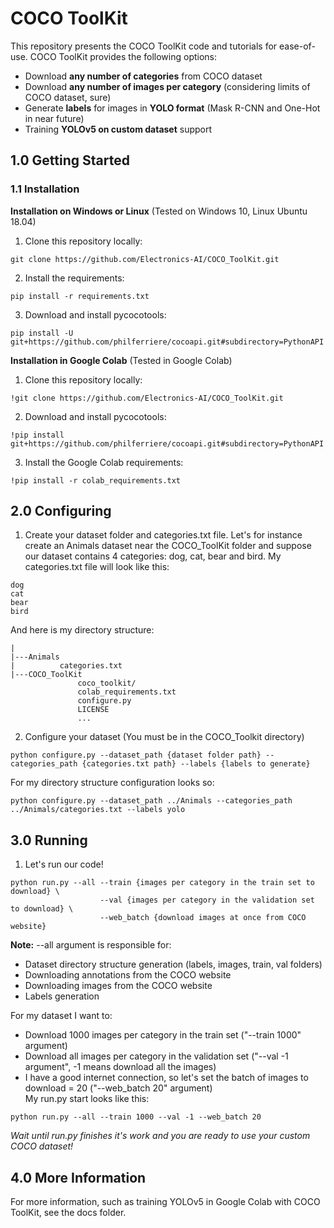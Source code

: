 # COCO ToolKit
This repository presents the COCO ToolKit code and tutorials for ease-of-use.
COCO ToolKit provides the following options:
* Download **any number of categories** from COCO dataset
* Download **any number of images per category** (considering limits of COCO dataset, sure)
* Generate **labels** for images in **YOLO format** (Mask R-CNN and One-Hot in near future)
* Training **YOLOv5 on custom dataset** support
## 1.0 Getting Started
### 1.1 Installation
**Installation on Windows or Linux** (Tested on Windows 10, Linux Ubuntu 18.04)
1. Clone this repository locally:
```
git clone https://github.com/Electronics-AI/COCO_ToolKit.git
```
2. Install the requirements:
```
pip install -r requirements.txt
```
3. Download and install pycocotools:
```
pip install -U git+https://github.com/philferriere/cocoapi.git#subdirectory=PythonAPI
``` 
**Installation in Google Colab** (Tested in Google Colab)
1. Clone this repository locally:
```
!git clone https://github.com/Electronics-AI/COCO_ToolKit.git
```
2. Download and install pycocotools:
```
!pip install git+https://github.com/philferriere/cocoapi.git#subdirectory=PythonAPI
``` 
3. Install the Google Colab requirements:
```
!pip install -r colab_requirements.txt
```

## 2.0 Configuring
1. Create your dataset folder and categories.txt file. Let's for instance create an Animals dataset near the
COCO_ToolKit folder and suppose our dataset contains 4 categories: dog, cat, bear and bird. 
My categories.txt file will look like this:
```
dog
cat
bear
bird
```  
And here is my directory structure:
```
|                                               
|---Animals
|          categories.txt
|---COCO_ToolKit
               coco_toolkit/
               colab_requirements.txt
               configure.py
               LICENSE
               ...
```                                                 
2. Configure your dataset (You must be in the COCO_Toolkit directory)
```
python configure.py --dataset_path {dataset folder path} --categories_path {categories.txt path} --labels {labels to generate}
``` 
For my directory structure configuration looks so:
```
python configure.py --dataset_path ../Animals --categories_path ../Animals/categories.txt --labels yolo
```

## 3.0 Running
1. Let's run our code!
```
python run.py --all --train {images per category in the train set to download} \
                    --val {images per category in the validation set to download} \
                    --web_batch {download images at once from COCO website}
```
**Note:** --all argument is responsible for:
* Dataset directory structure generation (labels, images, train, val folders) 
* Downloading annotations from the COCO website
* Downloading images from the COCO website
* Labels generation   

For my dataset I want to:
* Download 1000 images per category in the train set ("--train 1000" argument)
* Download all images per category in the validation set ("--val -1 argument", -1 means download all the images)
* I have a good internet connection, so let's set the batch of images to download = 20 ("--web_batch 20" argument)  
My run.py start looks like this:
```
python run.py --all --train 1000 --val -1 --web_batch 20
```
*Wait until run.py finishes it's work and you are ready to use your custom COCO dataset!*

## 4.0 More Information
For more information, such as training YOLOv5 in Google Colab with COCO ToolKit, see the
docs folder.